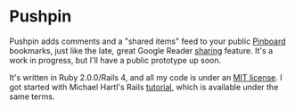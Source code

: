 # Pushpin

Pushpin adds comments and a "shared items" feed to your
public [Pinboard][pinboard] bookmarks, just like 
the late, great Google Reader [sharing][greader] feature.
It's a work in progress, but I'll have a public prototype up soon.

It's written in Ruby 2.0.0/Rails 4, and all my code is under
an [MIT license][mit]. I got started with Michael Hartl's Rails [tutorial][hartl],
which is available under the same terms.

[pinboard]: https://pinboard.in/
[greader]: http://readwrite.com/2011/11/02/how_google_readers_overhaul_betrayed_and_irked_its
[hartl]: http://ruby.railstutorial.org/ruby-on-rails-tutorial-book?version=4.0
[mit]: http://opensource.org/licenses/MIT
